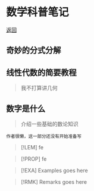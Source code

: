 # 数学科普笔记

[返回](README.md)


## 奇妙的分式分解


## 线性代数的简要教程

> 我不打算讲几何


## 数字是什么

> 介绍一些基础的数论知识

`作者很懒，这一部分还没有开始准备写`

> [!LEM]
> fe

> [!PROP]
> fe

> [!EXA]
> Examples goes here

> [!RMK]
> Remarks goes here



